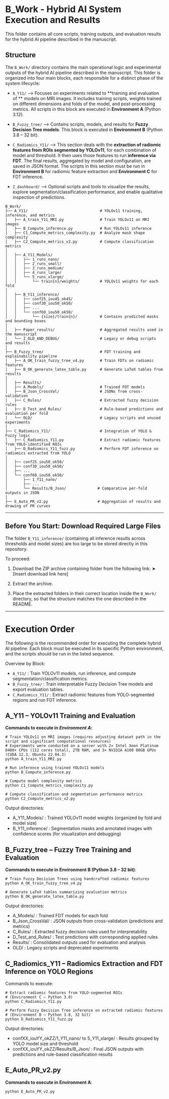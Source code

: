 # B_Work - Hybrid AI System Execution and Results

This folder contains all core scripts, training outputs, and evaluation results
for the hybrid AI pipeline described in the manuscript.

## Structure

The `B_Work/` directory contains the main operational logic and experimental outputs of the hybrid AI pipeline described in the manuscript. This folder is organized into four main blocks, each responsible for a distinct phase of the system lifecycle:

- `A_Y11/` –-> Focuses on experiments related to **training and evaluation of ** models on MRI images. It includes training scripts, weights trained on different dimensions and folds of the model, and post-processing metrics. All scripts in this block are executed in **Environment A** (Python 3.12).

- `B_Fuzzy_tree/` –-> Contains scripts, models, and results for **Fuzzy Decision Tree models**. This block is executed in **Environment B** (Python 3.8 – 32 bit).

- `C_Radiomics_Y11/` -–> This section deals with the **extraction of radiomic features from ROIs segmented by YOLOv11**, for each combination of model and threshold. It then uses those features to run **inference via FDT**. The final results, aggregated by model and configuration, are saved in JSON format. The scripts in this section must be run in **Environment B** for radiomic feature extraction and **Environment C** for FDT inference.

- `Z_dashboard/` –-> Optional scripts and tools to visualize the results, explore segmentation/classification performance, and enable qualitative inspection of predictions.

```text
B_Work/
├── A_Y11/                                # YOLOv11 training, inference, and metrics
│   ├── A_train_Y11_MRI.py                # Train YOLOv11 on MRI images
│   ├── B_Compute_inference.py            # Run YOLOv11 inference
│   ├── C1_Compute_metrics_complexity.py  # Analyze mask shape complexity
│   ├── C2_Compute_metrics_v2.py          # Compute classification metrics
│
│   ├── A_Y11_Models/
│   │   ├── 1_runs_nano/
│   │   ├── 2_runs_small/
│   │   ├── 3_runs_medium/
│   │   ├── 4_runs_large/
│   │   └── 5_runs_xlarge/
│   │       └── train{n}/weights/         # YOLOv11 weights for each fold
│
│   ├── B_Y11_inference/
│   │   ├── conf25_iou45_ok45/
│   │   ├── conf30_iou50_ok50/
│   │   ├── ...
│   │   └── conf60_iou50_ok50/
│   │       └── {size}/train{n}/          # Contains predicted masks and bounding boxes
│
│   ├── Paper_results/                    # Aggregated results used in the manuscript
│   └── Z_OLD_AND_DEBUG/                  # Legacy or debug scripts and results
│
├── B_Fuzzy_tree/                         # FDT training and explainability pipeline
│   ├── A_OK_train_fuzzy_tree_v4.py       # Train FDTs on radiomic features
│   ├── B_OK_generate_latex_table.py      # Generate LaTeX tables from results
│
│   ├── Results/
│   ├── A_Models/                         # Trained FDT models
│   ├── B_Json_CrossVal/                  # JSONs from cross-validation
│   ├── C_Rules/                          # Extracted fuzzy decision rules
│   ├── D_Test_and_Rules/                 # Rule-based predictions and evaluation per fold
│   └── OLD/                              # Legacy scripts and unused experiments
│
├── C_Radiomics_Y11/                      # Integration of YOLO & Fuzzy logic
│   ├── C_Radiomics_Y11.py                # Extract radiomic features from YOLO-identified ROIs
│   ├── D_Radiomics_Y11_fuzz.py           # Perform FDT inference on radiomics extracted from YOLO
│
│   ├── conf25_iou50_ok50/
│   ├── conf30_iou50_ok50/
│   ├── ...
│   └── conf60_iou50_ok50/
│       ├── 1_Y11_nano/
│       ├── ...
│       └── Results/B_Json/              # Comparative per-fold outputs in JSON
│
├── E_Auto_PR_v2.py                      # Aggregation of results and drawing of PR curves

```
-----------------------------------------------
## Before You Start: Download Required Large Files

The folder `B_Y11_inference/` (containing all inference results across thresholds and model sizes) are too large to be stored directly in this repository.

To proceed:

1. Download the ZIP archive containing folder from the following link:
   ➤ [Insert download link here]

2. Extract the archive.

3. Place the extracted folders in their correct location inside the `B_Work/` directory,
   so that the structure matches the one described in the README.

-----------------------------------------------

# Execution Order

The following is the recommended order for executing the complete hybrid AI pipeline. Each block must be executed in its specific Python environment, and the scripts should be run in the listed sequence.

Overview by Block:
- `A_Y11/` : Train YOLOv11 models, run inference, and compute segmentation/classification metrics.
- `B_Fuzzy_tree/` : Train interpretable Fuzzy Decision Tree models and export evaluation tables.
- `C_Radiomics_Y11/` : Extract radiomic features from YOLO-segmented regions and run FDT inference.

## A_Y11 – YOLOv11 Training and Evaluation

**Commands to execute in *Environment A*:**

    # Train YOLOv11 on MRI images (requires adjusting dataset path in the script and significant computational resources)
    # Experiments were conducted on a server with 2× Intel Xeon Platinum 8480+ CPUs (112 cores total), 2TB RAM, and 3× NVIDIA A100 80GB GPUs (CUDA 12.3, Ubuntu 22.04.3)
    python A_train_Y11_MRI.py

    # Run inference using trained YOLOv11 models
    python B_Compute_inference.py
    
    # Compute model complexity metrics
    python C1_Compute_metrics_complexity.py
        
    # Compute classification and segmentation performance metrics
    python C2_Compute_metrics_v2.py

Output directories:

- A_Y11_Models/      : Trained YOLOv11 model weights (organized by fold and model size)
- B_Y11_inference/   : Segmentation masks and annotated images with confidence scores (for visualization and debugging)

## B_Fuzzy_tree – Fuzzy Tree Training and Evaluation

**Commands to execute in Environment B (Python 3.8 – 32 bit)**:

    # Train Fuzzy Decision Trees using handcrafted radiomic features
    python A_OK_train_fuzzy_tree_v4.py

    # Generate LaTeX tables summarizing evaluation metrics
    python B_OK_generate_latex_table.py

Output directories:

- A_Models/           : Trained FDT models for each fold
- B_Json_CrossVal/    : JSON outputs from cross-validation (predictions and metrics)
- C_Rules/            : Extracted fuzzy decision rules used for interpretability
- D_Test_and_Rules/   : Test predictions with corresponding applied rules
- Results/            : Consolidated outputs used for evaluation and analysis
- OLD/                : Legacy scripts and deprecated experiments


## C_Radiomics_Y11 – Radiomics Extraction and FDT Inference on YOLO Regions

Commands to execute:

    # Extract radiomic features from YOLO-segmented ROIs
    # (Environment C – Python 3.8)
    python C_Radiomics_Y11.py

    # Perform Fuzzy Decision Tree inference on extracted radiomic features
    # (Environment B – Python 3.8, 32 bit)
    python D_Radiomics_Y11_fuzz.py

Output directories:

- confXX_iouYY_okZZ/1_Y11_nano/ to 5_Y11_xlarge/ : Results grouped by YOLO model size and threshold
- confXX_iouYY_okZZ/Results/B_Json/              : Final JSON outputs with predictions and rule-based classification results

## E_Auto_PR_v2.py  
**Commands to execute in Environment A**:

    python E_Auto_PR_v2.py
